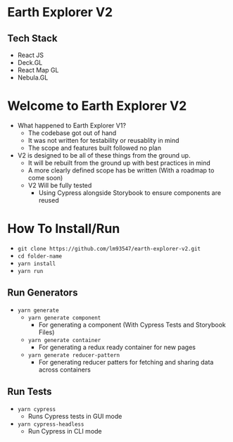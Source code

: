 # Earth Explorer V2
## Tech Stack
* React JS
* Deck.GL
* React Map GL
* Nebula.GL
# Welcome to Earth Explorer V2 
* What happened to Earth Explorer V1?
    * The codebase got out of hand
    * It was not written for testability or reusablity in mind
    * The scope and features built followed no plan
* V2 is designed to be all of these things from the ground up. 
    * It will be rebuilt from the ground up with best practices in mind
    * A more clearly defined scope has be written (With a roadmap to come soon)
    * V2 Will be fully tested
        * Using Cypress alongside Storybook to ensure components are reused

# How To Install/Run
* `git clone https://github.com/lm93547/earth-explorer-v2.git`
* ```cd folder-name```
* ```yarn install```
* ```yarn run```

## Run Generators
* ```yarn generate```
    * ```yarn generate component```
        * For generating a component (With Cypress Tests and Storybook Files)
    * ```yarn generate container```
        * For generating a redux ready container for new pages
    * ```yarn generate reducer-pattern```
        * For generating reducer patters for fetching and sharing data across containers

## Run Tests
* ```yarn cypress```
    * Runs Cypress tests in GUI mode
* ```yarn cypress-headless```
    * Run Cypress in CLI mode
